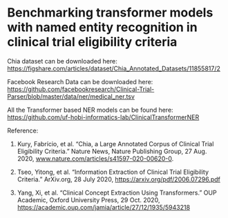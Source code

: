 # Benchmarking transformer models with named entity recognition in clinical trial eligibility criteria 

Chia dataset can be downloaded here: https://figshare.com/articles/dataset/Chia_Annotated_Datasets/11855817/2

Facebook Research Data can be downloaded here: https://github.com/facebookresearch/Clinical-Trial-Parser/blob/master/data/ner/medical_ner.tsv

All the Transformer based NER models can be found here: https://github.com/uf-hobi-informatics-lab/ClinicalTransformerNER


Reference:
1. Kury, Fabrício, et al. “Chia, a Large Annotated Corpus of Clinical Trial Eligibility Criteria.” Nature News, Nature Publishing Group, 27 Aug. 2020, www.nature.com/articles/s41597-020-00620-0. 

2. Tseo, Yitong, et al. “Information Extraction of Clinical Trial Eligibility Criteria.” ArXiv.org, 28 July 2020,  https://arxiv.org/pdf/2006.07296.pdf

3. Yang, Xi, et al. “Clinical Concept Extraction Using Transformers.” OUP Academic, Oxford University Press, 29 Oct. 2020, https://academic.oup.com/jamia/article/27/12/1935/5943218
